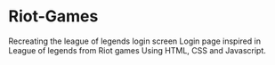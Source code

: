 # Riot-Games
Recreating the league of legends login screen
Login page inspired in League of legends from Riot games
Using HTML, CSS and Javascript.

